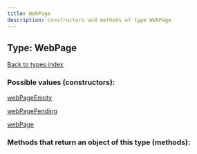 ```yaml
---
title: WebPage
description: constructors and methods of type WebPage
---
```

## Type: WebPage  
[Back to types index](index.md)



### Possible values (constructors):

[webPageEmpty](../constructors/webPageEmpty.md)  

[webPagePending](../constructors/webPagePending.md)  

[webPage](../constructors/webPage.md)  



### Methods that return an object of this type (methods):



